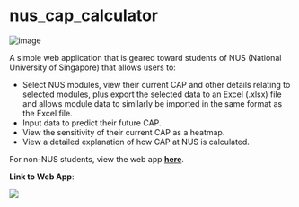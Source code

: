 # nus_cap_calculator

![image](https://user-images.githubusercontent.com/106811131/225681466-58eaec18-9dac-48f9-9544-d401980478ed.png)

A simple web application that is geared toward students of NUS (National University of Singapore) that allows users to:
- Select NUS modules, view their current CAP and other details relating to selected modules, plus export the selected data to an Excel (.xlsx) file and allows module data to similarly be imported in the same format as the Excel file.
- Input data to predict their future CAP.
- View the sensitivity of their current CAP as a heatmap.
- View a detailed explanation of how CAP at NUS is calculated.

For non-NUS students, view the web app [**here**](<https://gpa-calc.streamlit.app>).

**Link to Web App**:

[<img src="https://static.streamlit.io/badges/streamlit_badge_black_white.svg">](<https://nus-cap.streamlit.app>)


